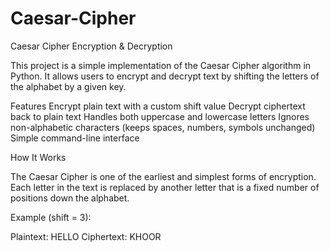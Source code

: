 # Caesar-Cipher

Caesar Cipher Encryption & Decryption

This project is a simple implementation of the Caesar Cipher algorithm in Python. It allows users to encrypt and decrypt text by shifting the letters of the alphabet by a given key.

Features Encrypt plain text with a custom shift value Decrypt ciphertext back to plain text Handles both uppercase and lowercase letters Ignores non-alphabetic characters (keeps spaces, numbers, symbols unchanged) Simple command-line interface

How It Works

The Caesar Cipher is one of the earliest and simplest forms of encryption. Each letter in the text is replaced by another letter that is a fixed number of positions down the alphabet.

Example (shift = 3):

Plaintext: HELLO Ciphertext: KHOOR
